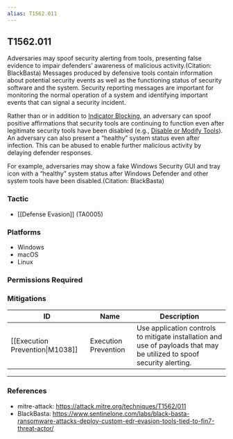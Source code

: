 ```yaml
---
alias: T1562.011
---
```


## T1562.011

Adversaries may spoof security alerting from tools, presenting false evidence to impair defenders’ awareness of malicious activity.(Citation: BlackBasta) Messages produced by defensive tools contain information about potential security events as well as the functioning status of security software and the system. Security reporting messages are important for monitoring the normal operation of a system and identifying important events that can signal a security incident.

Rather than or in addition to [Indicator Blocking](https://attack.mitre.org/techniques/T1562/006), an adversary can spoof positive affirmations that security tools are continuing to function even after legitimate security tools have been disabled (e.g., [Disable or Modify Tools](https://attack.mitre.org/techniques/T1562/001)). An adversary can also present a “healthy” system status even after infection. This can be abused to enable further malicious activity by delaying defender responses.

For example, adversaries may show a fake Windows Security GUI and tray icon with a “healthy” system status after Windows Defender and other system tools have been disabled.(Citation: BlackBasta)


### Tactic
- [[Defense Evasion]] (TA0005)

### Platforms
- Windows
- macOS
- Linux

### Permissions Required

### Mitigations

| ID | Name | Description |
| --- | --- | --- |
| [[Execution Prevention\|M1038]] | Execution Prevention | Use application controls to mitigate installation and use of payloads that may be utilized to spoof security alerting. |


---
### References

- mitre-attack: https://attack.mitre.org/techniques/T1562/011
- BlackBasta: https://www.sentinelone.com/labs/black-basta-ransomware-attacks-deploy-custom-edr-evasion-tools-tied-to-fin7-threat-actor/
